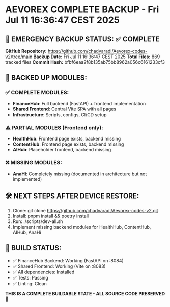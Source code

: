 # AEVOREX COMPLETE BACKUP - Fri Jul 11 16:36:47 CEST 2025

## 🚨 EMERGENCY BACKUP STATUS: ✅ COMPLETE

**GitHub Repository:** https://github.com/chadvaradi/Aevorex-codes-v2/tree/main
**Backup Date:** Fri Jul 11 16:36:47 CEST 2025
**Total Files:**      869 tracked files
**Commit Hash:** bfbf6eaa2f8b135ab75bb8962a056c6161233cf3

## 📂 BACKED UP MODULES:

### ✅ COMPLETE MODULES:
- **FinanceHub**: Full backend (FastAPI) + frontend implementation
- **Shared Frontend**: Central Vite SPA with all pages
- **Infrastructure**: Scripts, configs, CI/CD setup

### ⚠️ PARTIAL MODULES (Frontend only):
- **HealthHub**: Frontend page exists, backend missing
- **ContentHub**: Frontend page exists, backend missing
- **AIHub**: Placeholder frontend, backend missing

### ❌ MISSING MODULES:
- **AnaHí**: Completely missing (documented in architecture but not implemented)

## 🛠️ NEXT STEPS AFTER DEVICE RESTORE:
1. Clone: git clone https://github.com/chadvaradi/Aevorex-codes-v2.git
2. Install: pnpm install && poetry install
3. Run: ./scripts/dev-all.sh
4. Implement missing backend modules for HealthHub, ContentHub, AIHub, AnaHí

## 🔧 BUILD STATUS:
- ✅ FinanceHub Backend: Working (FastAPI on :8084)
- ✅ Shared Frontend: Working (Vite on :8083)
- ✅ All dependencies: Installed
- ✅ Tests: Passing
- ✅ Linting: Clean

**THIS IS A COMPLETE BUILDABLE STATE - ALL SOURCE CODE PRESERVED** 🎯
